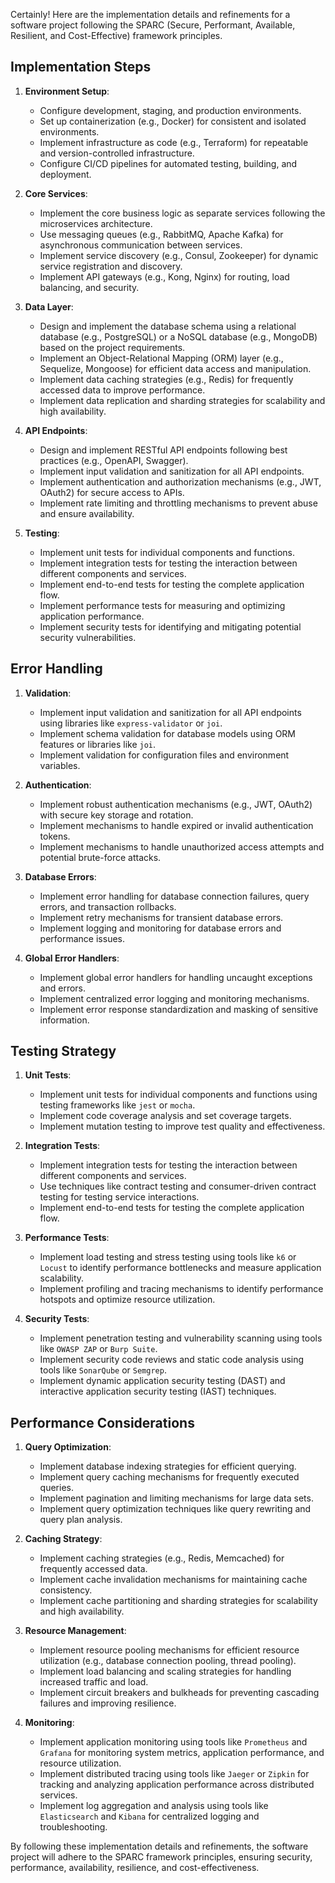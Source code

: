 Certainly! Here are the implementation details and refinements for a software project following the SPARC (Secure, Performant, Available, Resilient, and Cost-Effective) framework principles.

## Implementation Steps

1. **Environment Setup**:
   - Configure development, staging, and production environments.
   - Set up containerization (e.g., Docker) for consistent and isolated environments.
   - Implement infrastructure as code (e.g., Terraform) for repeatable and version-controlled infrastructure.
   - Configure CI/CD pipelines for automated testing, building, and deployment.

2. **Core Services**:
   - Implement the core business logic as separate services following the microservices architecture.
   - Use messaging queues (e.g., RabbitMQ, Apache Kafka) for asynchronous communication between services.
   - Implement service discovery (e.g., Consul, Zookeeper) for dynamic service registration and discovery.
   - Implement API gateways (e.g., Kong, Nginx) for routing, load balancing, and security.

3. **Data Layer**:
   - Design and implement the database schema using a relational database (e.g., PostgreSQL) or a NoSQL database (e.g., MongoDB) based on the project requirements.
   - Implement an Object-Relational Mapping (ORM) layer (e.g., Sequelize, Mongoose) for efficient data access and manipulation.
   - Implement data caching strategies (e.g., Redis) for frequently accessed data to improve performance.
   - Implement data replication and sharding strategies for scalability and high availability.

4. **API Endpoints**:
   - Design and implement RESTful API endpoints following best practices (e.g., OpenAPI, Swagger).
   - Implement input validation and sanitization for all API endpoints.
   - Implement authentication and authorization mechanisms (e.g., JWT, OAuth2) for secure access to APIs.
   - Implement rate limiting and throttling mechanisms to prevent abuse and ensure availability.

5. **Testing**:
   - Implement unit tests for individual components and functions.
   - Implement integration tests for testing the interaction between different components and services.
   - Implement end-to-end tests for testing the complete application flow.
   - Implement performance tests for measuring and optimizing application performance.
   - Implement security tests for identifying and mitigating potential security vulnerabilities.

## Error Handling

1. **Validation**:
   - Implement input validation and sanitization for all API endpoints using libraries like `express-validator` or `joi`.
   - Implement schema validation for database models using ORM features or libraries like `joi`.
   - Implement validation for configuration files and environment variables.

2. **Authentication**:
   - Implement robust authentication mechanisms (e.g., JWT, OAuth2) with secure key storage and rotation.
   - Implement mechanisms to handle expired or invalid authentication tokens.
   - Implement mechanisms to handle unauthorized access attempts and potential brute-force attacks.

3. **Database Errors**:
   - Implement error handling for database connection failures, query errors, and transaction rollbacks.
   - Implement retry mechanisms for transient database errors.
   - Implement logging and monitoring for database errors and performance issues.

4. **Global Error Handlers**:
   - Implement global error handlers for handling uncaught exceptions and errors.
   - Implement centralized error logging and monitoring mechanisms.
   - Implement error response standardization and masking of sensitive information.

## Testing Strategy

1. **Unit Tests**:
   - Implement unit tests for individual components and functions using testing frameworks like `jest` or `mocha`.
   - Implement code coverage analysis and set coverage targets.
   - Implement mutation testing to improve test quality and effectiveness.

2. **Integration Tests**:
   - Implement integration tests for testing the interaction between different components and services.
   - Use techniques like contract testing and consumer-driven contract testing for testing service interactions.
   - Implement end-to-end tests for testing the complete application flow.

3. **Performance Tests**:
   - Implement load testing and stress testing using tools like `k6` or `Locust` to identify performance bottlenecks and measure application scalability.
   - Implement profiling and tracing mechanisms to identify performance hotspots and optimize resource utilization.

4. **Security Tests**:
   - Implement penetration testing and vulnerability scanning using tools like `OWASP ZAP` or `Burp Suite`.
   - Implement security code reviews and static code analysis using tools like `SonarQube` or `Semgrep`.
   - Implement dynamic application security testing (DAST) and interactive application security testing (IAST) techniques.

## Performance Considerations

1. **Query Optimization**:
   - Implement database indexing strategies for efficient querying.
   - Implement query caching mechanisms for frequently executed queries.
   - Implement pagination and limiting mechanisms for large data sets.
   - Implement query optimization techniques like query rewriting and query plan analysis.

2. **Caching Strategy**:
   - Implement caching strategies (e.g., Redis, Memcached) for frequently accessed data.
   - Implement cache invalidation mechanisms for maintaining cache consistency.
   - Implement cache partitioning and sharding strategies for scalability and high availability.

3. **Resource Management**:
   - Implement resource pooling mechanisms for efficient resource utilization (e.g., database connection pooling, thread pooling).
   - Implement load balancing and scaling strategies for handling increased traffic and load.
   - Implement circuit breakers and bulkheads for preventing cascading failures and improving resilience.

4. **Monitoring**:
   - Implement application monitoring using tools like `Prometheus` and `Grafana` for monitoring system metrics, application performance, and resource utilization.
   - Implement distributed tracing using tools like `Jaeger` or `Zipkin` for tracking and analyzing application performance across distributed services.
   - Implement log aggregation and analysis using tools like `Elasticsearch` and `Kibana` for centralized logging and troubleshooting.

By following these implementation details and refinements, the software project will adhere to the SPARC framework principles, ensuring security, performance, availability, resilience, and cost-effectiveness.